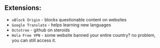 ## Extensions:

* `uBlock Origin` - blocks questionable content on websites
* `Google Translate` - helps learning new languages
* `Octotree` - github on steroids
* `Hola Free VPN` - some website banned your entire country? no problem, you can still access it.
